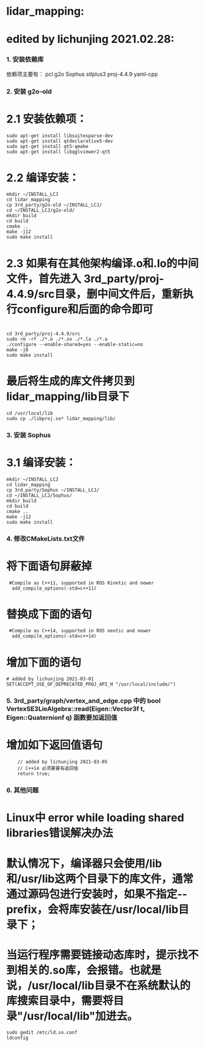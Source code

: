 # lidar_mapping:
# edited by lichunjing 2021.02.28:

### 1. 安装依赖库
依赖项主要有：
pcl
g2o
Sophus
stlplus3
proj-4.4.9
yaml-cpp


### 2. 安装 g2o-old
# 2.1 安装依赖项：
```
sudo apt-get install libsuitesparse-dev
sudo apt-get install qtdeclarative5-dev
sudo apt-get install qt5-qmake
sudo apt-get install libqglviewer2-qt5
```

# 2.2 编译安装：
```
mkdir ~/INSTALL_LCJ
cd lidar_mapping
cp 3rd_party/g2o-old ~/INSTALL_LCJ/
cd ~/INSTALL_LCJ/g2o-old/
mkdir build
cd build
cmake ..
make -j12
sudo make install
```

# 2.3 如果有在其他架构编译.o和.lo的中间文件，首先进入 3rd_party/proj-4.4.9/src目录，删中间文件后，重新执行configure和后面的命令即可
# 
```
cd 3rd_party/proj-4.4.9/src
sudo rm -rf ./*.o ./*.so ./*.la ./*.a
./configure --enable-shared=yes --enable-static=no 
make -j8
sudo make install
```
# 最后将生成的库文件拷贝到 lidar_mapping/lib目录下
```
cd /usr/local/lib
sudo cp ./libproj.so* lidar_mapping/lib/
```

### 3. 安装 Sophus
# 3.1 编译安装：
```
mkdir ~/INSTALL_LCJ
cd lidar_mapping
cp 3rd_party/Sophus ~/INSTALL_LCJ/
cd ~/INSTALL_LCJ/Sophus/
mkdir build
cd build
cmake ..
make -j12
sudo make install
```

### 4. 修改CMakeLists.txt文件
# 将下面语句屏蔽掉
```
 #Compile as C++11, supported in ROS Kinetic and newer
  add_compile_options(-std=c++11)
```
# 替换成下面的语句
```
 #Compile as C++14, supported in ROS neotic and newer
  add_compile_options(-std=c++14)
```

# 增加下面的语句
```
# added by lichunjing 2021-03-01
SET(ACCEPT_USE_OF_DEPRECATED_PROJ_API_H "/usr/local/include/")
```

### 5. 3rd_party/graph/vertex_and_edge.cpp 中的 bool VertexSE3LieAlgebra::read(Eigen::Vector3f t, Eigen::Quaternionf q) 函数要加返回值
# 增加如下返回值语句
```
	// added by lichunjing 2021-03-05
	// C++14 必须要要有返回值
	return true;			
```

### 6. 其他问题
# Linux中 error while loading shared libraries错误解决办法
# 默认情况下，编译器只会使用/lib和/usr/lib这两个目录下的库文件，通常通过源码包进行安装时，如果不指定--prefix，会将库安装在/usr/local/lib目录下；
# 当运行程序需要链接动态库时，提示找不到相关的.so库，会报错。也就是说，/usr/local/lib目录不在系统默认的库搜索目录中，需要将目录"/usr/local/lib"加进去。
```
sudo gedit /etc/ld.so.conf
ldconfig
```
